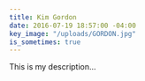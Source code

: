 ```yaml
---
title: Kim Gordon
date: 2016-07-19 18:57:00 -04:00
key_image: "/uploads/GORDON.jpg"
is_sometimes: true
---
```


This is my description...